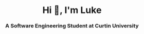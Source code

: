 <h1 align="center">Hi 👋, I'm Luke</h1>
<h3 align="center">A Software Engineering Student at Curtin University</h3>


